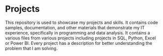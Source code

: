 # Projects
This repository is used to showcase my projects and skills. It contains code samples, documentation, and other materials that demonstrate my IT experience, specifically in programming and data analysis. It contains a various files from various projects including projects in SQL, Python, Excel or Power BI. Every project has a description for better understanding the problem that I am solving.
